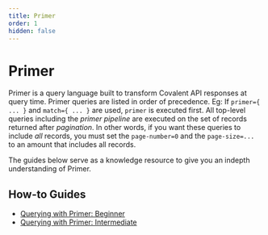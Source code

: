 ```yaml
---
title: Primer
order: 1
hidden: false
---
```


# Primer

Primer is a query language built to transform Covalent API responses at query time. Primer queries are listed in order of precedence. Eg: If `primer={ ... }` and `match={ ... }` are used, `primer` is executed first. All top-level queries including the _primer pipeline_ are executed on the set of records returned after _pagination_. In other words, if you want these queries to include _all_ records, you must set the ```page-number=0``` and the ```page-size=...``` to an amount that includes all records.

The guides below serve as a knowledge resource to give you an indepth understanding of Primer.

## How-to Guides

* [Querying with Primer: Beginner](../../learn/tutorials/query-with-primer-beg)
* [Querying with Primer: Intermediate](../../learn/tutorials/query-with-primer-int)
